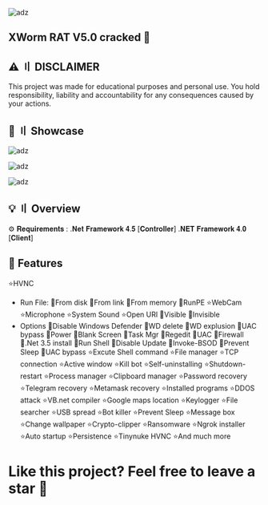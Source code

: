 ![adz](https://i.imgur.com/qXNUans.png)

## XWorm RAT V5.0 cracked 👑

## ⚠️ 〢 DISCLAIMER
This project was made for educational purposes and personal use. You hold responsibility, liability and accountability for any consequences caused by your actions.

## 📌 〢 Showcase

![adz](https://i.imgur.com/86hTiX4.png)

![adz](https://i.imgur.com/xUEpb3E.png)

![adz](https://i.imgur.com/Myd2m6J.png)

## 💡 〢 Overview

⚙️ 𝐑𝐞𝐪𝐮𝐢𝐫𝐞𝐦𝐞𝐧𝐭𝐬 : .𝐍𝐞𝐭 𝐅𝐫𝐚𝐦𝐞𝐰𝐨𝐫𝐤 𝟒.𝟓 [𝐂𝐨𝐧𝐭𝐫𝐨𝐥𝐥𝐞𝐫] .𝐍𝐄𝐓 𝐅𝐫𝐚𝐦𝐞𝐰𝐨𝐫𝐤 𝟒.𝟎 [𝐂𝐥𝐢𝐞𝐧𝐭]


## 🌟 Features

⭐️HVNC

- Run File: 🔹From disk 🔹From link 🔹From memory 🔹RunPE
⭐WebCam
 ⭐️Microphone
 ⭐️System Sound
 ⭐️Open URl 
 🔹Visible 
 🔹Invisible
- Options 🔹Disable Windows Defender 🔹WD delete 🔹WD explusion 🔹UAC bypass 🔹Power 🔹Blank Screen 🔹Task Mgr 🔹Regedit 🔹UAC 🔹Firewall 🔹.Net 3.5 install 🔹Run Shell 🔹Disable Update 🔹Invoke-BSOD 🔹Prevent Sleep 🔹UAC bypass
⭐️Excute Shell command ⭐️File manager ⭐️TCP connection ⭐️Active window ⭐️Kill bot ⭐️Self-uninstalling ⭐️Shutdown-restart ⭐️Process manager ⭐️Clipboard manager ⭐️Password recovery ⭐️Telegram recovery ⭐️Metamask recovery ⭐️Installed programs ⭐️DDOS attack ⭐️VB.net compiler ⭐Google maps location ⭐️Keylogger ⭐️File searcher ⭐️USB spread ⭐️Bot killer ⭐️Prevent Sleep ⭐️Message box ⭐️Change wallpaper ⭐️Crypto-clipper ⭐️Ransomware ⭐️Ngrok installer ⭐️Auto startup
⭐️Persistence
⭐️Tinynuke HVNC
⭐️And much more 

# Like this project? Feel free to leave a star 🌟
